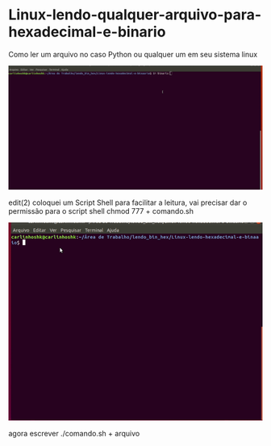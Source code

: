 # Linux-lendo-qualquer-arquivo-para-hexadecimal-e-binario 
Como ler um arquivo no caso Python ou qualquer um em seu sistema linux 

![](https://raw.githubusercontent.com/carlinhoshk/Linux-lendo-hexadecimal-e-binaario/main/terminal.gif)



edit(2) coloquei um Script Shell para facilitar a leitura, vai precisar dar o permissão para o script shell chmod 777 + comando.sh 

![](https://github.com/carlinhoshk/Linux-lendo-hexadecimal-e-binaario/blob/main/chmod.gif?raw=true)




agora escrever ./comando.sh + arquivo 
